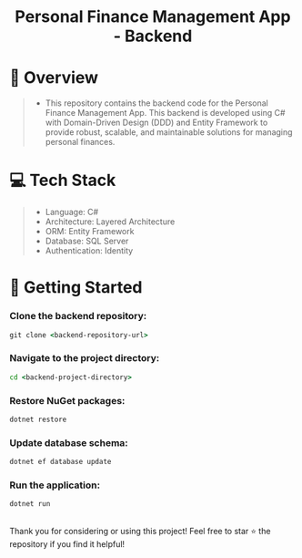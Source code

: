 <h1 align="center">Personal Finance Management App - Backend</h1>

# 📝 Overview
> - This repository contains the backend code for the Personal Finance Management App. This backend is developed using C# with Domain-Driven Design (DDD) and Entity Framework to provide robust, scalable, and maintainable solutions for managing personal finances.

# 💻 Tech Stack
> - Language: C#
> - Architecture: Layered Architecture
> - ORM: Entity Framework
> - Database: SQL Server
> - Authentication: Identity

# 🚀 Getting Started

### Clone the backend repository:
```cmd
git clone <backend-repository-url>
```
### Navigate to the project directory: 
```cmd
cd <backend-project-directory>
```
### Restore NuGet packages: 
```cmd
dotnet restore
```
### Update database schema:
```cmd
dotnet ef database update
```
### Run the application: 
```cmd
dotnet run
```

##
Thank you for considering or using this project! Feel free to star ⭐ the repository if you find it helpful!
